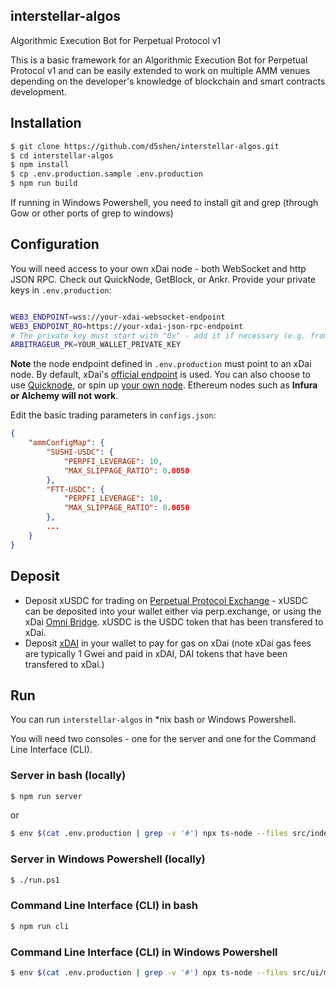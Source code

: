 ## interstellar-algos

Algorithmic Execution Bot for Perpetual Protocol v1

This is a basic framework for an Algorithmic Execution Bot for Perpetual Protocol v1 and can be easily extended to work on multiple AMM venues depending on the developer's knowledge of blockchain and smart contracts development. 

## Installation

```bash
$ git clone https://github.com/d5shen/interstellar-algos.git
$ cd interstellar-algos
$ npm install
$ cp .env.production.sample .env.production
$ npm run build
```

If running in Windows Powershell, you need to install git and grep (through Gow or other ports of grep to windows)

## Configuration

You will need access to your own xDai node - both WebSocket and http JSON RPC. Check out QuickNode, GetBlock, or Ankr.
Provide your private keys in `.env.production`:

```bash

WEB3_ENDPOINT=wss://your-xdai-websocket-endpoint
WEB3_ENDPOINT_RO=https://your-xdai-json-rpc-endpoint
# The private key must start with "0x" - add it if necessary (e.g. from private key exported from Metamask)
ARBITRAGEUR_PK=YOUR_WALLET_PRIVATE_KEY
```
**Note** the node endpoint defined in `.env.production` must point to an xDai node. By default, xDai's [official endpoint](https://www.xdaichain.com/for-developers/developer-resources#json-rpc-endpoints) is used. You can also choose to use [Quicknode](https://www.quicknode.com/), or spin up [your own node](https://www.xdaichain.com/for-validators/node-deployment/manual-deployment). Ethereum nodes such as **Infura or Alchemy will not work**.

Edit the basic trading parameters in `configs.json`:

```json
{
    "ammConfigMap": {
        "SUSHI-USDC": {
            "PERPFI_LEVERAGE": 10,
            "MAX_SLIPPAGE_RATIO": 0.0050
        },
        "FTT-USDC": {
            "PERPFI_LEVERAGE": 10,
            "MAX_SLIPPAGE_RATIO": 0.0050
        },
        ...
    }
}
```


## Deposit

- Deposit xUSDC for trading on [Perpetual Protocol Exchange](https://perp.exchange/) - xUSDC can be deposited into your wallet either via perp.exchange, or using the xDai [Omni Bridge](https://omni.xdaichain.com/). xUSDC is the USDC token that has been transfered to xDai.
- Deposit [xDAI](https://www.xdaichain.com/for-users/get-xdai-tokens) in your wallet to pay for gas on xDai (note xDai gas fees are typically 1 Gwei and paid in xDAI, DAI tokens that have been transfered to xDai.)

## Run

You can run `interstellar-algos` in *nix bash or Windows Powershell.

You will need two consoles - one for the server and one for the Command Line Interface (CLI).

### Server in bash (locally)
```bash
$ npm run server
```
or
```bash
$ env $(cat .env.production | grep -v '#') npx ts-node --files src/index.ts
```

### Server in Windows Powershell (locally)
```bash
$ ./run.ps1
```

### Command Line Interface (CLI) in bash
```bash
$ npm run cli
```

### Command Line Interface (CLI) in Windows Powershell
```bash
$ env $(cat .env.production | grep -v '#') npx ts-node --files src/ui/main.ts
```
